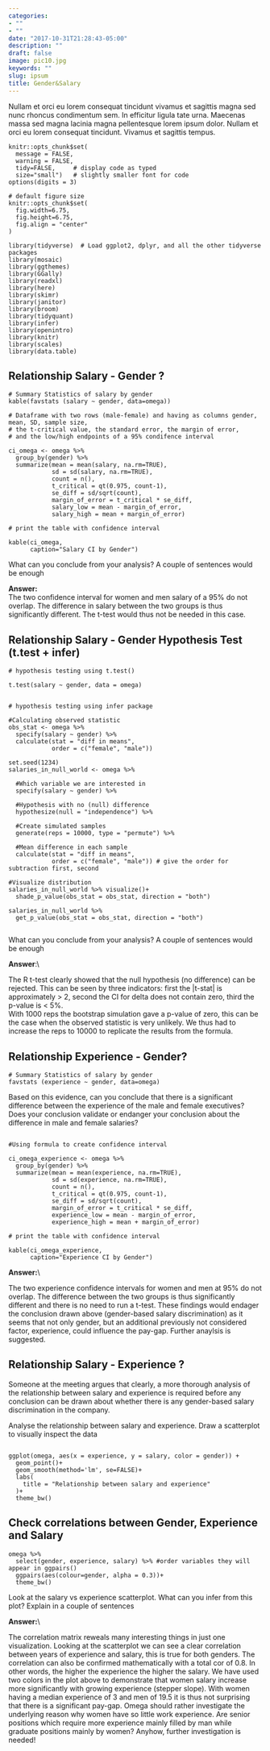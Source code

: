 ```yaml
---
categories:
- ""
- ""
date: "2017-10-31T21:28:43-05:00"
description: ""
draft: false
image: pic10.jpg
keywords: ""
slug: ipsum
title: Gender&Salary
---
```


Nullam et orci eu lorem consequat tincidunt vivamus et sagittis magna sed nunc rhoncus condimentum sem. In efficitur ligula tate urna. Maecenas massa sed magna lacinia magna pellentesque lorem ipsum dolor. Nullam et orci eu lorem consequat tincidunt. Vivamus et sagittis tempus.


```{r, setup, echo=FALSE}
knitr::opts_chunk$set(
  message = FALSE, 
  warning = FALSE, 
  tidy=FALSE,     # display code as typed
  size="small")   # slightly smaller font for code
options(digits = 3)

# default figure size
knitr::opts_chunk$set(
  fig.width=6.75, 
  fig.height=6.75,
  fig.align = "center"
)
```


```{r load-libraries, echo=FALSE}
library(tidyverse)  # Load ggplot2, dplyr, and all the other tidyverse packages
library(mosaic)
library(ggthemes)
library(GGally)
library(readxl)
library(here)
library(skimr)
library(janitor)
library(broom)
library(tidyquant)
library(infer)
library(openintro)
library(knitr)
library(scales)                         
library(data.table)  
```



## Relationship Salary - Gender ?

```{r confint_single_valiables}
# Summary Statistics of salary by gender
kable(favstats (salary ~ gender, data=omega))

# Dataframe with two rows (male-female) and having as columns gender, mean, SD, sample size, 
# the t-critical value, the standard error, the margin of error, 
# and the low/high endpoints of a 95% condifence interval

ci_omega <- omega %>% 
  group_by(gender) %>% 
  summarize(mean = mean(salary, na.rm=TRUE),
            sd = sd(salary, na.rm=TRUE),
            count = n(),
            t_critical = qt(0.975, count-1),
            se_diff = sd/sqrt(count),
            margin_of_error = t_critical * se_diff,
            salary_low = mean - margin_of_error,
            salary_high = mean + margin_of_error)

# print the table with confidence interval

kable(ci_omega,
      caption="Salary CI by Gender")

```

What can you conclude from your analysis? A couple of sentences would be enough

**Answer:**\
The two confidence interval for women and men salary of a 95% do not overlap. The difference in salary between the two groups is thus significantly different. The t-test would thus not be needed in this case. 


## Relationship Salary - Gender Hypothesis Test (t.test + infer)

```{r hypothesis_testing}
# hypothesis testing using t.test() 

t.test(salary ~ gender, data = omega)


# hypothesis testing using infer package

#Calculating observed statistic
obs_stat <- omega %>%
  specify(salary ~ gender) %>%
  calculate(stat = "diff in means",
            order = c("female", "male"))

set.seed(1234)
salaries_in_null_world <- omega %>% 
  
  #Which variable we are interested in
  specify(salary ~ gender) %>% 
  
  #Hypothesis with no (null) difference
  hypothesize(null = "independence") %>% 
  
  #Create simulated samples
  generate(reps = 10000, type = "permute") %>% 
  
  #Mean difference in each sample
  calculate(stat = "diff in means",
            order = c("female", "male")) # give the order for subtraction first, second

#Visualize distribution  
salaries_in_null_world %>% visualize()+
  shade_p_value(obs_stat = obs_stat, direction = "both") 

salaries_in_null_world %>% 
  get_p_value(obs_stat = obs_stat, direction = "both")


```

What can you conclude from your analysis? A couple of sentences would be enough

**Answer**:\

The R t-test clearly showed that the null hypothesis (no difference) can be rejected. This can be seen by three indicators: first the |t-stat| is approximately > 2, second the CI for delta does not contain zero, third the p-value is < 5%.\
With 1000 reps the bootstrap simulation gave a p-value of zero, this can be the case when the observed statistic is very unlikely. We thus had to increase the reps to 10000 to replicate the results from the formula. 


## Relationship Experience - Gender?

```{r, experience_stats}
# Summary Statistics of salary by gender
favstats (experience ~ gender, data=omega)

```

Based on this evidence, can you conclude that there is a significant difference between the experience of the male and female executives? Does your conclusion validate or endanger your conclusion about the difference in male and female salaries?  

```{r ci_experience}

#Using formula to create confidence interval

ci_omega_experience <- omega %>% 
  group_by(gender) %>% 
  summarize(mean = mean(experience, na.rm=TRUE),
            sd = sd(experience, na.rm=TRUE),
            count = n(),
            t_critical = qt(0.975, count-1),
            se_diff = sd/sqrt(count),
            margin_of_error = t_critical * se_diff,
            experience_low = mean - margin_of_error,
            experience_high = mean + margin_of_error)

# print the table with confidence interval

kable(ci_omega_experience,
      caption="Experience CI by Gender")

```

**Answer:**\

The two experience confidence intervals for women and men at 95% do not overlap. The difference between the two groups is thus significantly different and there is no need to run a t-test. These findings would endager the conclusion drawn above (gender-based salary discrimination) as it seems that not only gender, but an additional previously not considered factor, experience, could influence the pay-gap. Further anaylsis is suggested.


## Relationship Salary - Experience ?

Someone at the meeting argues that clearly, a more thorough analysis of the relationship between salary and experience is required before any conclusion can be drawn about whether there is any gender-based salary discrimination in the company.

Analyse the relationship between salary and experience. Draw a scatterplot to visually inspect the data


```{r, salary_exp_scatter, fig.height=4}

ggplot(omega, aes(x = experience, y = salary, color = gender)) +
  geom_point()+
  geom_smooth(method='lm', se=FALSE)+
  labs(
    title = "Relationship between salary and experience"
  )+
  theme_bw()

```


## Check correlations between Gender, Experience and Salary


```{r, ggpairs}
omega %>% 
  select(gender, experience, salary) %>% #order variables they will appear in ggpairs()
  ggpairs(aes(colour=gender, alpha = 0.3))+
  theme_bw()
```

Look at the salary vs experience scatterplot. What can you infer from this plot? Explain in a couple of sentences

**Answer:**\

The correlation matrix reweals many interesting things in just one visualization. Looking at the scatterplot we can see a clear correlation between years of experience and salary, this is true for both genders. The correlation can also be confirmed mathematically with a total cor of 0.8. In other words, the higher the experience the higher the salary. We have used two colors in the plot above to demonstrate that women salary increase more significantly with growing experience (stepper slope). With women having a median experience of 3 and men of 19.5 it is thus not surprising that there is a significant pay-gap. Omega should rather investigate the underlying reason why women have so little work experience. Are senior positions which require more experience mainly filled by man while graduate positions mainly by women? Anyhow, further investigation is needed!
